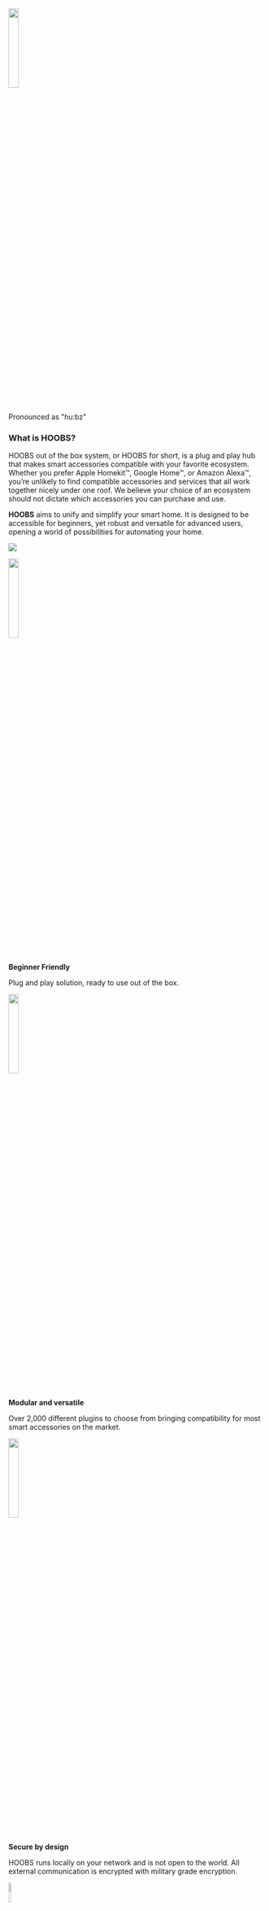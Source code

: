 <img src="https://raw.githubusercontent.com/hoobs-org/HOOBS/master/docs/logo.png" width="20%"> 

Pronounced as "huːbz"

### What is HOOBS?
HOOBS out of the box system, or HOOBS for short, is a plug and play hub that makes smart accessories compatible with your favorite ecosystem. Whether you prefer Apple Homekit™, Google Home™, or Amazon Alexa™, you’re unlikely to find compatible accessories and services that all work together nicely under one roof. We believe your choice of an ecosystem should not dictate which accessories you can purchase and use.

**HOOBS** aims to unify and simplify your smart home. It is designed to be accessible for beginners, yet robust and versatile for advanced users, opening a world of possibilities for automating your home.

![](https://raw.githubusercontent.com/hoobs-org/HOOBS/master/docs/dashboard/dashboard.png)

<img src="https://raw.githubusercontent.com/hoobs-org/HOOBS/master/docs/icon_beginner.svg?sanitize=true" width="20%">

**Beginner Friendly**

Plug and play solution, ready to use out of the box.

<img src="https://raw.githubusercontent.com/hoobs-org/HOOBS/master/docs/icon_modular.svg?sanitize=true" width="20%">

**Modular and versatile**

Over 2,000 different plugins to choose from bringing compatibility for most smart accessories on the market.

<img src="https://raw.githubusercontent.com/hoobs-org/HOOBS/master/docs/icon_secure.svg?sanitize=true" width="20%">

**Secure by design**

HOOBS runs locally on your network and is not open to the world. All external communication is encrypted with military grade encryption.


<img src="https://raw.githubusercontent.com/hoobs-org/HOOBS/master/docs/icon_powerful.svg?sanitize=true" width="10%">

**Tiny, yet powerful**

The smallest smart home server ever built. It fits in your pocket, but we recommend you leave it plugged in at home for best results.

<img src="https://raw.githubusercontent.com/hoobs-org/HOOBS/master/docs/icon_flied.svg?sanitize=true" width="20%">

**Field tested**

HOOBS is currently used by thousands of people, automating homes and businesses worldwide. Every use case has been accounted for and constant updates keep it ready to deploy with any new accessory that comes out.

<img src="https://raw.githubusercontent.com/hoobs-org/HOOBS/master/docs/icon_diy.svg?sanitize=true" width="20%">

**DIY solutions available**

If you’re a tinkerer or advanced user, we offer a pre-flashed microSD card, as well as a Free (donation based) .img file of the HOOBS Software

## Products

[![](https://raw.githubusercontent.com/hoobs-org/HOOBS/master/docs/products/hoobs-box.png)](https://hoobs.org/product/hoobs-in-a-box/)

[![](https://raw.githubusercontent.com/hoobs-org/HOOBS/master/docs/products/hoobs-card.png)](https://hoobs.org/product/hoobs-on-microsd/)

[![](https://raw.githubusercontent.com/hoobs-org/HOOBS/master/docs/products/hoobs-download.png)](https://hoobs.org/product/hoobs-to-download/)

## Get Started
* [**Step-by-Step Guide**](https://support.hoobs.org/docs/5e8759a40ab68b0344e872c1)
* [**FAQ - Knowledgebase**](https://support.hoobs.org/docs/5e8759f00ab68b0344e872c2)

## Documentation
* [**HOOBS in a Box**](https://support.hoobs.org/docs/5e763d06e87d1e02b6c19d30)
* [**HOOBS on microSD**](https://support.hoobs.org/docs/5e763d92e87d1e02b6c19d31)
* [**HOOBS to Download**](https://support.hoobs.org/docs/5e8599870ab68b0344e872bd)
* [**Install HOOBS Manually**](https://support.hoobs.org/docs/5e763e30e87d1e02b6c19d33)
* [**HOOBS Migration Tool**](https://support.hoobs.org/docs/5e763dfbe87d1e02b6c19d32)
* [**Migrate Manually**](https://support.hoobs.org/docs/5e764226e87d1e02b6c19d3b)
* [**Installing HOOBS**](https://support.hoobs.org/docs/5e763e30e87d1e02b6c19d33)
* [**Remote Access**](https://support.hoobs.org/docs/5e763e4be87d1e02b6c19d34)

* [**Features**](https://support.hoobs.org/docs/5e763b3ee87d1e02b6c19d2a)

* [**Legal**](https://support.hoobs.org/docs/5e763c8fe87d1e02b6c19d2e)
  * [**Terms & Conditions**](https://support.hoobs.org/docs/5e7649bee87d1e02b6c19d48)
  * [**Shipping & Taxes**](https://support.hoobs.org/docs/5e764a02e87d1e02b6c19d49)
  * [**Warranty**](https://support.hoobs.org/docs/5e764a29e87d1e02b6c19d4a)
* [**Credits**](https://support.hoobs.org/docs/5e763ca9e87d1e02b6c19d2f)

## HOOBS Community
[HOOBS Website](https://hoobs.org)  
[HOOBS Support](https://support.hoobs.org)  
[Plugin Community](https://plugins.hoobs.org)  
[HOOBS Subreddit](https://www.reddit.com/r/hoobs/)  
[HOOBS Facebook Page](https://www.facebook.com/HOOBSofficial)  
[HOOBS Facebook Support Group](https://www.facebook.com/groups/HOOBSorg/)  
[Homebridge Subreddit](https://www.reddit.com/r/homebridge/)  

## Support HOOBS
[Donate With Paypal](https://paypal.me/hoobsofficial)   

## Legal
HOOBS™ is Located at:  
HOOBS Inc. CP 3211 L’Assomption, QC J5W 4M9, Canada

HOOBS and the HOOBS logo are registered trademarks of HOOBS Inc.  
Copyright (C) 2020 HOOBS Inc. All rights reserved.

The products supplied are not certified for/to use with products of Apple Inc. / Alphabet Inc. / Google LLC / Amazon.com, Inc. 
HOOBS™ assumes no liability for wrong use of delivered products in connection with products from Apple Inc. / Alphabet Inc. / Google LLC / Amazon.com, Inc. or any other third party product. A warranty for legal deficiencies is excluded. HOOBS™ is not in any way afflilated or endorsed by Apple Inc. / Alphabet Inc. / Google LLC / Amazon.com, Inc. or any subsidiary companies related to companies mentioned.


